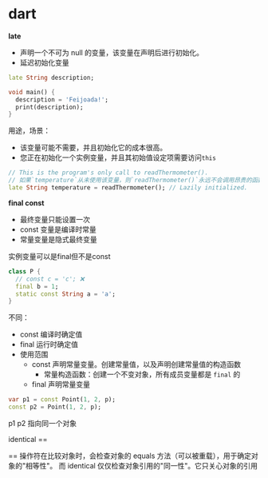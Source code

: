 # dart

**late**

- 声明一个不可为 null 的变量，该变量在声明后进行初始化。
- 延迟初始化变量

```dart
late String description;

void main() {
  description = 'Feijoada!';
  print(description);
}
```

用途，场景：
- 该变量可能不需要，并且初始化它的成本很高。
- 您正在初始化一个实例变量，并且其初始值设定项需要访问`this`

```dart
// This is the program's only call to readThermometer().
// 如果`temperature`从未使用该变量，则`readThermometer()`永远不会调用昂贵的函数
late String temperature = readThermometer(); // Lazily initialized.
```

**final const**

- 最终变量只能设置一次
- const 变量是编译时常量
- 常量变量是隐式最终变量

实例变量可以是final但不是const
```dart
class P {
  // const c = 'c'; ❌
  final b = 1;
  static const String a = 'a';
}
```

不同：
- const 编译时确定值
- final 运行时确定值
- 使用范围
	- const 声明常量变量。创建常量值，以及声明创建常量值的构造函数
		- 常量构造函数：创建一个不变对象，所有成员变量都是 `final` 的
	- final 声明常量变量

```dart
var p1 = const Point(1, 2, p);
const p2 = Point(1, 2, p);
```

p1 p2 指向同一个对象

identical ==

== 操作符在比较对象时，会检查对象的 equals 方法（可以被重载），用于确定对象的"相等性"。
而 identical 仅仅检查对象引用的"同一性"。它只关心对象的引用